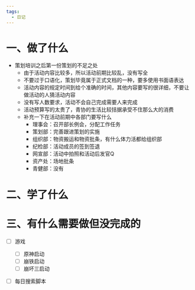 ```yaml
---
tags:
  - 日记
---
```



# 一、做了什么

- 策划培训之后第一份策划的不足之处
	- 由于活动内容比较多，所以活动前期比较乱，没有写全
	- 不要过于口语化，策划毕竟属于正式文档的一种，要多使用书面语表达
	- 活动内容的规定时间到给个准确的时间，其他内容要写的很详细，不要让做活动的人猜活动内容
	- 没有写人数要求，活动不会自己完成需要人来完成
	- 活动预算写的太贵了，青协的生活比较拮据承受不住那么大的消费
	- 补充一下在活动前期中各部门要写什么
		- 理事会：召开部长例会，分配工作任务
		- 策划部：完善跟进策划的实施
		- 组织部：物资搬运和物资批条，有什么体力活都给组织部
		- 纪检部：活动成员的签到签退
		- 网宣部：活动中拍照和活动后发官Q
		- 资产处：场地批条
		- 青健部：没有


# 二、学了什么



# 三、有什么需要做但没完成的
- [ ] 游戏
	- [ ] 原神启动
	- [ ] 崩铁启动
	- [ ] 崩坏三启动
- [ ] 每日搜索脚本

